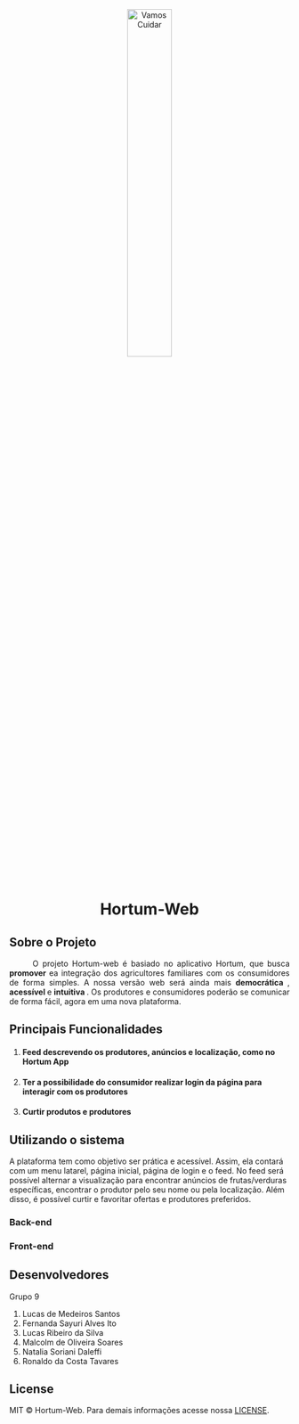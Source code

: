 
<div align="center">
	<img width=40% src="https://github.com/ES-UFABC/Hortum-Web/blob/main/hortum-web.png?raw=true" alt="Vamos Cuidar" class="lg">
</div>

<!-- Nome do Projeto -->
<h1 align="center"> Hortum-Web </h1>


<!-- Descrição sobre o Projeto -->
## Sobre o Projeto

<p align="justify">&emsp; &emsp; O projeto Hortum-web é basiado no aplicativo Hortum, que busca <strong> promover </strong> ea integração dos agricultores familiares com os consumidores de forma simples. A nossa versão web será ainda mais <strong> democrática </strong>, <strong> acessível </strong> e <strong> intuitiva </strong>. Os produtores e consumidores poderão se comunicar de forma fácil, agora em uma nova plataforma. </p>


<!-- Funcionalidades Principais -->
## Principais Funcionalidades

1. #### Feed descrevendo os produtores, anúncios e localização, como no Hortum App
1. #### Ter a possibilidade do consumidor realizar login da página para interagir com os produtores
1. #### Curtir produtos e produtores

<!-- Usando o Sistema -->
## Utilizando o sistema

A plataforma tem como objetivo ser prática e acessível. Assim, ela contará com um menu latarel, página inicial, página de login e o feed. No feed será possível alternar a visualização para encontrar anúncios de frutas/verduras específicas, encontrar o produtor pelo seu nome ou pela localização. Além disso, é possível curtir e favoritar ofertas e produtores preferidos. 

<!-- Back-end -->
### Back-end

<!-- Front-end -->
### Front-end

<!-- Contributing -->
## Desenvolvedores

Grupo 9 

1. Lucas de Medeiros Santos
1. Fernanda Sayuri Alves Ito
1. Lucas Ribeiro da Silva
1. Malcolm de Oliveira Soares
1. Natalia Soriani Daleffi
1. Ronaldo da Costa Tavares

<!-- License -->
## License
MIT © Hortum-Web. Para demais informações acesse nossa [LICENSE](./LICENSE).
